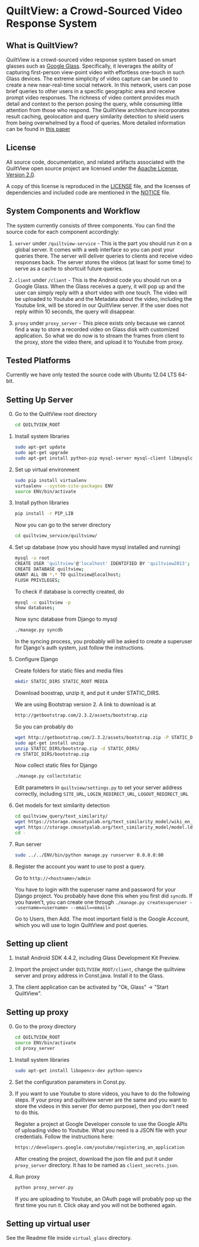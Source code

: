 # QuiltView: a Crowd-Sourced Video Response System

## What is QuiltView?

QuiltView is a crowd-sourced video response system based on smart glasses such as [Google Glass](http://www.google.com/glass). Specifically, it leverages the ability of capturing first-person view-point video with effortless one-touch in such Glass devices. The extreme simplicity of video capture can be used to create a new near-real-time social network. In this network, users can pose brief queries to other users in a specific geographic area and receive prompt video responses. The richness of video content provides much detail and context to the person posing the query, while consuming little attention from those who respond. The QuiltView architecture incorporates result caching, geolocation and query similarity detection to shield users from being overwhelmed by a flood of queries. More detailed information can be found in [this paper](http://www.cs.cmu.edu/~zhuoc/papers/quiltview_HotMobile2014.pdf)

## License

All source code, documentation, and related artifacts associated with the
QuiltView open source project are licensed under the [Apache License, Version
2.0](http://www.apache.org/licenses/LICENSE-2.0.html).

A copy of this license is reproduced in the [LICENSE](LICENSE) file, and the
licenses of dependencies and included code are mentioned in the
[NOTICE](NOTICE) file.

## System Components and Workflow

The system currently consists of three components. You can find the source code for each component accordingly:

1. `server` under `/quiltview-service` - This is the part you should run it on a global server. It comes with a web interface so you can post your queries there. The server will deliver queries to clients and receive video responses back. The server stores the videos (at least for some time) to serve as a cache to shortcuit future queries.

2. `client` under `/client` - This is the Android code you should run on a Google Glass. When the Glass receives a query, it will pop up and the user can simply reply with a short video with one touch. The video will be uploaded to Youtube and the Metadata about the video, including the Youtube link, will be stored in our QuiltView server. If the user does not reply within 10 seconds, the query will disappear.

3. `proxy` under `proxy_server` - This piece exists only because we cannot find a way to store a recorded video on Glass disk with customized application. So what we do now is to stream the frames from client to the proxy, store the video there, and upload it to Youtube from proxy.

## Tested Platforms
Currently we have only tested the source code with Ubuntu 12.04 LTS 64-bit.

## Setting Up Server

0. Go to the QuiltView root directory

    ```bash
    cd QUILTVIEW_ROOT
    ```

1. Install system libraries

    ```bash
    sudo apt-get update
    sudo apt-get upgrade
    sudo apt-get install python-pip mysql-server mysql-client libmysqlclient-dev python-dev python-gflags libblas-dev libatlas-dev liblapack-dev python-numpy python-scipy gfortran libevent-dev
    ```

2. Set up virtual environment
    
    ```bash
    sudo pip install virtualenv
    virtualenv --system-site-packages ENV
    source ENV/bin/activate
    ```

3. Install python libraries

    ```bash
    pip install -r PIP_LIB
    ```

    Now you can go to the server directory

    ```bash
    cd quiltview_service/quiltview/
    ```

4. Set up database (now you should have mysql installed and running)

    ```bash
    mysql -u root
    CREATE USER 'quiltview'@'localhost' IDENTIFIED BY 'quiltview2013';
    CREATE DATABASE quiltview;
    GRANT ALL ON *.* TO quiltview@localhost;
    FLUSH PRIVILEGES;
    ```

    To check if database is correctly created, do

    ```bash
    mysql -u quiltview -p
    show databases;
    ```

    Now sync database from Django to mysql

    ```bash
    ./manage.py syncdb
    ```

    In the syncing process, you probably will be asked to create a superuser for Django's auth system, just follow the instructions.

5. Configure Django

    Create folders for static files and media files

    ```bash
    mkdir STATIC_DIRS STATIC_ROOT MEDIA
    ```

    Download boostrap, unzip it, and put it under STATIC_DIRS. 

    We are using Bootstrap version 2. A link to download is at

    ```bash
    http://getbootstrap.com/2.3.2/assets/bootstrap.zip
    ```

    So you can probably do

    ```bash
    wget http://getbootstrap.com/2.3.2/assets/bootstrap.zip -P STATIC_DIRS/
    sudo apt-get install unzip
    unzip STATIC_DIRS/bootstrap.zip -d STATIC_DIRS/
    rm STATIC_DIRS/bootstrap.zip
    ```

    Now collect static files for Django

    ```bash
    ./manage.py collectstatic
    ```

    Edit parameters in ```quiltview/settings.py``` to set your server address correctly, including ```SITE_URL```, ```LOGIN_REDIRECT_URL```, ```LOGOUT_REDIRECT_URL```

6. Get models for text similarity detection

    ```bash
    cd quiltview_query/text_similarity/
    wget https://storage.cmusatyalab.org/text_similarity_model/wiki_en_wordids.txt
    wget https://storage.cmusatyalab.org/text_similarity_model/model.lda
    cd -
    ```

7. Run server

    ```bash
    sudo ../../ENV/bin/python manage.py runserver 0.0.0.0:80
    ```

8. Register the account you want to use to post a query. 

    Go to ```http://<hostname>/admin```

    You have to login with the superuser name and password for your Django project. You probably have done this when you first did ```syncdb```. If you haven't, you can create one through ```./manage.py createsuperuser --username=<username> --email=<email>```

    Go to Users, then Add. The most important field is the Google Account, which you will use to login QuiltView and post queries.

## Setting up client

1. Install Android SDK 4.4.2, including Glass Development Kit Preview. 

2. Import the project under `QUILTVIEW_ROOT/client`, change the quiltview server and proxy address in Const.java. Install it to the Glass. 

3. The client application can be activated by "Ok, Glass" -> "Start QuiltView".

## Setting up proxy

0. Go to the proxy directory

    ```bash
    cd QUILTVIEW_ROOT
    source ENV/bin/activate
    cd proxy_server
    ```

1. Install system libraries

    ```bash
    sudo apt-get install libopencv-dev python-opencv
    ```

2. Set the configuration parameters in Const.py.

3. If you want to use Youtube to store videos, you have to do the following steps. If your proxy and quiltview server are the same and you want to store the videos in this server (for demo purpose), then you don't need to do this.

    Register a project at Google Developer console to use the Google APIs of uploading video to Youtube. What you need is a JSON file with your credentials. Follow the instructions here:

    ```bash
    https://developers.google.com/youtube/registering_an_application
    ```

    After creating the project, download the json file and put it under ```proxy_server``` directory. It has to be named as ```client_secrets.json```.

4. Run proxy

    ```bash
    python proxy_server.py
    ```

    If you are uploading to Youtube, an OAuth page will probably pop up the first time you run it. Click okay and you will not be bothered again.

## Setting up virtual user

See the Readme file inside ```virtual_glass``` directory.
